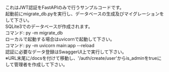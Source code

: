 これはJWT認証をFastAPIのみで行うサンプルコードです。  
起動前にmigrate_db.pyを実行し、データベースの生成及びマイグレーションをして下さい。  
SQLite3でのデータベースが作成されます。  
コマンド: py -m migrate_db  
ローカルで起動する場合はuvicornで起動して下さい。  
コマンド: py -m uvicorn main:app --reload  
認証に必要なデータ登録はSwaggerUI上で実行して下さい。  
※URL末尾に/docsを付けて移動し、'/auth/create/user'からis_adminをtrueにして管理者を作成して下さい。  
